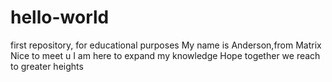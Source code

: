 # hello-world
first repository, for educational purposes
My name is Anderson,from Matrix
Nice to meet u
I am here to expand my knowledge
Hope together we reach to greater heights
